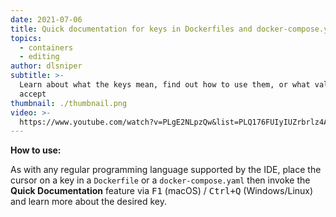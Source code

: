 ```yaml
---
date: 2021-07-06
title: Quick documentation for keys in Dockerfiles and docker-compose.yaml files
topics:
  - containers
  - editing
author: dlsniper
subtitle: >-
  Learn about what the keys mean, find out how to use them, or what values they
  accept
thumbnail: ./thumbnail.png
video: >-
  https://www.youtube.com/watch?v=PLgE2NLpzQw&list=PLQ176FUIyIUZrbrlz4AY1V8VzBJKZyVlW&index=95
---
```


**How to use:**

As with any regular programming language supported by the IDE, place the cursor on a key in a `Dockerfile` or a `docker-compose.yaml` then invoke the **Quick Documentation** feature via <kbd>F1</kbd> (macOS) / <kbd>Ctrl+Q</kbd> (Windows/Linux) and learn more about the desired key.
